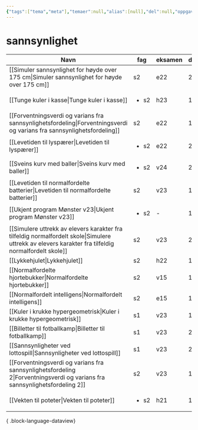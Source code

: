 ```yaml
---
{"tags":["tema","meta"],"temaer":null,"alias":[null],"del":null,"oppgave":null,"fag":null,"eksamen":null,"dg-publish":true,"title":"sannsynlighet","date":"2023-06-01","modified":"2023-06-01","permalink":"/temaer/sannsynlighet/","dgPassFrontmatter":true}
---
```



# sannsynlighet
| Navn                                                                                                                                                  | fag                  | eksamen | del |
| ----------------------------------------------------------------------------------------------------------------------------------------------------- | -------------------- | ------- | --- |
| [[Simuler sannsynlighet for høyde over 175 cm\|Simuler sannsynlighet for høyde over 175 cm]]                                                       | s2                   | e22     | 2   |
| [[Tunge kuler i kasse\|Tunge kuler i kasse]]                                                                                                       | <ul><li>s2</li></ul> | h23     | 1   |
| [[Forventningsverdi og varians fra sannsynlighetsfordeling\|Forventningsverdi og varians fra sannsynlighetsfordeling]]                             | s2                   | e22     | 1   |
| [[Levetiden til lyspærer\|Levetiden til lyspærer]]                                                                                                 | <ul><li>s2</li></ul> | e22     | 2   |
| [[Sveins kurv med baller\|Sveins kurv med baller]]                                                                                                 | <ul><li>s2</li></ul> | v24     | 2   |
| [[Levetiden til normalfordelte batterier\|Levetiden til normalfordelte batterier]]                                                                 | s2                   | v23     | 1   |
| [[Ukjent program Mønster v23\|Ukjent program Mønster v23]]                                                                                         | <ul><li>s2</li></ul> | \-      | 1   |
| [[Simulere uttrekk av elevers karakter fra tilfeldig normalfordelt skole\|Simulere uttrekk av elevers karakter fra tilfeldig normalfordelt skole]] | s2                   | v23     | 2   |
| [[Lykkehjulet\|Lykkehjulet]]                                                                                                                       | s2                   | h22     | 1   |
| [[Normalfordelte hjortebukker\|Normalfordelte hjortebukker]]                                                                                       | s2                   | v15     | 1   |
| [[Normalfordelt intelligens\|Normalfordelt intelligens]]                                                                                           | s2                   | e15     | 1   |
| [[Kuler i krukke hypergeometrisk\|Kuler i krukke hypergeometrisk]]                                                                                 | s1                   | v23     | 1   |
| [[Billetter til fotballkamp\|Billetter til fotballkamp]]                                                                                           | s1                   | v23     | 2   |
| [[Sannsynligheter ved lottospill\|Sannsynligheter ved lottospill]]                                                                                 | s1                   | v23     | 2   |
| [[Forventningsverdi og varians fra sannsynlighetsfordeling 2\|Forventningsverdi og varians fra sannsynlighetsfordeling 2]]                         | s2                   | v23     | 1   |
| [[Vekten til poteter\|Vekten til poteter]]                                                                                                         | <ul><li>s2</li></ul> | h21     | 1   |

{ .block-language-dataview}

